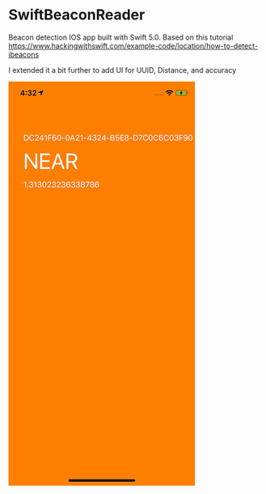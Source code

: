 # SwiftBeaconReader

Beacon detection IOS app built with Swift 5.0. Based on this tutorial \
https://www.hackingwithswift.com/example-code/location/how-to-detect-ibeacons

I extended it a bit further to add UI for UUID, Distance, and accuracy

![App Screenshot](/Readme/screenshot.png)
